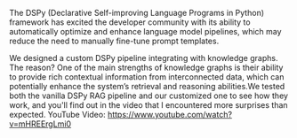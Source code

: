 The DSPy (Declarative Self-improving Language Programs in Python) framework has excited the developer community with its ability to automatically optimize and enhance language model pipelines, which may reduce the need to manually fine-tune prompt templates.

We designed a custom DSPy pipeline integrating with knowledge graphs. The reason? One of the main strengths of knowledge graphs is their ability to provide rich contextual information from interconnected data, which can potentially enhance the system’s retrieval and reasoning abilities.We tested both the vanilla DSPy RAG pipeline and our customized one to see how they work, and you'll find out in the video that I encountered more surprises than expected.
YouTube Video: https://www.youtube.com/watch?v=mHREErgLmi0

